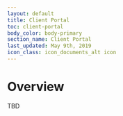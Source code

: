 ```yaml
---
layout: default
title: Client Portal
toc: client-portal
body_color: body-primary
section_name: Client Portal
last_updated: May 9th, 2019
icon_class: icon_documents_alt icon
---
```

# Overview

TBD
